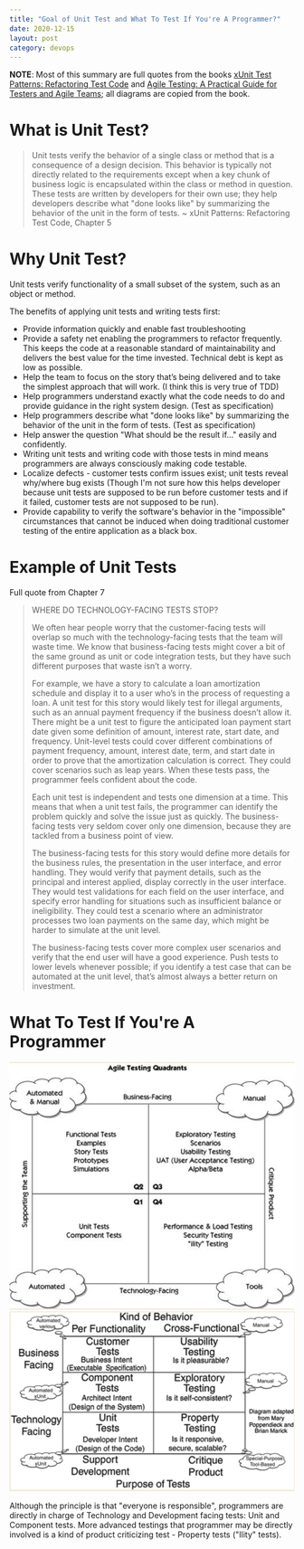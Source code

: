 ```yaml
---
title: "Goal of Unit Test and What To Test If You're A Programmer?"
date: 2020-12-15
layout: post
category: devops
---
```


**NOTE**: Most of this summary are full quotes from the books [xUnit Test Patterns: Refactoring Test Code](https://www.amazon.com/xUnit-Test-Patterns-Refactoring-Code/dp/0131495054) and [Agile Testing: A Practical Guide for Testers and Agile Teams](https://www.amazon.com/Agile-Testing-Practical-Guide-Testers/dp/0321534468); all diagrams are copied from the book.

# What is Unit Test?

> Unit tests verify the behavior of a single class or method that is a consequence of a design decision. This behavior is typically not directly related to the requirements except when a key chunk of business logic is encapsulated within the class or method in question. These tests are written by developers for their own use; they help developers describe what "done looks like" by summarizing the behavior of the unit in the form of tests. ~ xUnit Patterns: Refactoring Test Code, Chapter 5

# Why Unit Test?

Unit tests verify functionality of a small subset of the system, such as an object or method.

The benefits of applying unit tests and writing tests first:

* Provide information quickly and enable fast troubleshooting
* Provide a safety net enabling the programmers to refactor frequently. This keeps the code at a reasonable standard of maintainability and delivers the best value for the time invested. Technical debt is kept as low as possible.
* Help the team to focus on the story that’s being delivered and to take the simplest approach that will work. (I think this is very true of TDD)
* Help programmers understand exactly what the code needs to do and provide guidance in the right system design. (Test as specification)
* Help programmers describe what "done looks like" by summarizing the behavior of the unit in the form of tests. (Test as specification)
* Help answer the question "What should be the result if..." easily and confidently.
* Writing unit tests and writing code with those tests in mind means programmers are always consciously making code testable.
* Localize defects - customer tests confirm issues exist; unit tests reveal why/where bug exists (Though I'm not sure how this helps developer because unit tests are supposed to be run before customer tests and if it failed, customer tests are not supposed to be run).
* Provide capability to verify the software's behavior in the "impossible" circumstances that cannot be induced when doing traditional customer testing of the entire application as a black box.

# Example of Unit Tests

Full quote from Chapter 7

> WHERE DO TECHNOLOGY-FACING TESTS STOP?
> 
> We often hear people worry that the customer-facing tests will overlap so much with the technology-facing tests that the team will waste time. We know that business-facing tests might cover a bit of the same ground as unit or code integration tests, but they have such different purposes that waste isn’t a worry.
> 
> For example, we have a story to calculate a loan amortization schedule and display it to a user who’s in the process of requesting a loan. A unit test for this story would likely test for illegal arguments, such as an annual payment frequency if the business doesn’t allow it. There might be a unit test to figure the anticipated loan payment start date given some definition of amount, interest rate, start date, and frequency. Unit-level tests could cover different combinations of payment frequency, amount, interest date, term, and start date in order to prove that the amortization calculation is correct. They could cover scenarios such as leap years. When these tests pass, the programmer feels confident about the code.
> 
> Each unit test is independent and tests one dimension at a time. This means that when a unit test fails, the programmer can identify the problem quickly and solve the issue just as quickly. The business-facing tests very seldom cover only one dimension, because they are tackled from a business point of view.
> 
> The business-facing tests for this story would define more details for the business rules, the presentation in the user interface, and error handling. They would verify that payment details, such as the principal and interest applied, display correctly in the user interface. They would test validations for each field on the user interface, and specify error handling for situations such as insufficient balance or ineligibility. They could test a scenario where an administrator processes two loan payments on the same day, which might be harder to simulate at the unit level.
> 
> The business-facing tests cover more complex user scenarios and verify that the end user will have a good experience. Push tests to lower levels whenever possible; if you identify a test case that can be automated at the unit level, that’s almost always a better return on investment.

# What To Test If You're A Programmer

![Kinds of Tests as Classified by Agile Testing: A Practical Guide for Testers and Agile Teams](/assets/goal-of-unit-test-what-do-programmers-test/kinds-of-tests-agile-book.png)
![Kinds of Tests as Classified by xUnit Patterns: Refactoring Test Code](/assets/goal-of-unit-test-what-do-programmers-test/kinds-of-tests-xunit-book.png)

Although the principle is that "everyone is responsible", programmers are directly in charge of Technology and Development facing tests: Unit and Component tests. More advanced testings that programmer may be directly involved is a kind of product criticizing test - Property tests ("Ility" tests).